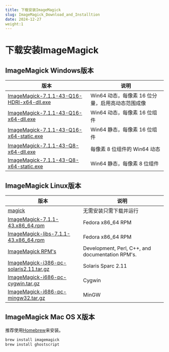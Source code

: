 ```yaml
---
title: 下载安装ImageMagick
slug: ImageMagick_Download_and_Installtion
date: 2024-12-27
weight:1
---
```

# 下载安装ImageMagick

## ImageMagick Windows版本

|版本|说明|
|-|-|
| [ImageMagick-7.1.1-43-Q16-HDRI-x64-dll.exe](https://imagemagick.org/archive/binaries/ImageMagick-7.1.1-43-Q16-HDRI-x64-dll.exe)|Win64 动态，每像素 16 位分量，启用高动态范围成像|
| [ImageMagick-7.1.1-43-Q16-x64-dll.exe](https://imagemagick.org/archive/binaries/ImageMagick-7.1.1-43-Q16-x64-dll.exe)|Win64 动态，每像素 16 位组件|
| [ImageMagick-7.1.1-43-Q16-x64-static.exe](https://imagemagick.org/archive/binaries/ImageMagick-7.1.1-43-Q16-x64-static.exe)|Win64 静态，每像素 16 位组件|
| [ImageMagick-7.1.1-43-Q8-x64-dll.exe](https://imagemagick.org/archive/binaries/ImageMagick-7.1.1-43-Q8-x64-dll.exe)|每像素 8 位组件的 Win64 动态|
| [ImageMagick-7.1.1-43-Q8-x64-static.exe](https://imagemagick.org/archive/binaries/ImageMagick-7.1.1-43-Q8-x64-static.exe)|Win64 静态，每像素 8 位组件|

## ImageMagick Linux版本

|版本|说明|
|-|-|
| [magick](https://imagemagick.org/archive/binaries/magick) |无需安装只需下载并运行|
| [ImageMagick-7.1.1-43.x86_64.rpm](https://imagemagick.org/archive/linux/CentOS/x86_64/ImageMagick-7.1.1-43.x86_64.rpm)	|Fedora x86_64 RPM|
| [ImageMagick-libs-7.1.1-43.x86_64.rpm](https://imagemagick.org/archive/linux/CentOS/x86_64/ImageMagick-libs-7.1.1-43.x86_64.rpm)	|Fedora x86_64 RPM|
| [ImageMagick RPM's](https://imagemagick.org/archive/linux/CentOS)	|Development, Perl, C++, and documentation RPM's.|
| [ImageMagick-i386-pc-solaris2.11.tar.gz](https://imagemagick.org/archive/binaries/ImageMagick-i386-pc-solaris2.11.tar.gz) |	Solaris Sparc 2.11|
| [ImageMagick-i686-pc-cygwin.tar.gz](https://imagemagick.org/archive/binaries/ImageMagick-i686-pc-cygwin.tar.gz)	|Cygwin|
| [ImageMagick-i686-pc-mingw32.tar.gz](https://imagemagick.org/archive/binaries/ImageMagick-i686-pc-mingw32.tar.gz)	|MinGW|

## ImageMagick Mac OS X版本
推荐使用[Homebrew](https://brew.sh/)来安装。

```zsh
brew install imagemagick
brew install ghostscript
```